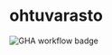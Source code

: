 # ohtuvarasto
![GHA workflow badge](https://github.com/eapulkkinen/ohtuvarasto/workflows/CI/badge.svg)

